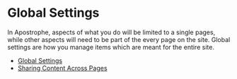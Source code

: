 # Global Settings

In Apostrophe, aspects of what you do will be limited to a single pages, while other aspects will need to be part of the every page on the site. Global settings are how you manage items which are meant for the entire site.

* [Global Settings](/core-concepts/global-settings/settings.md)
* [Sharing Content Across Pages](/core-concepts/global-settings/global.md)